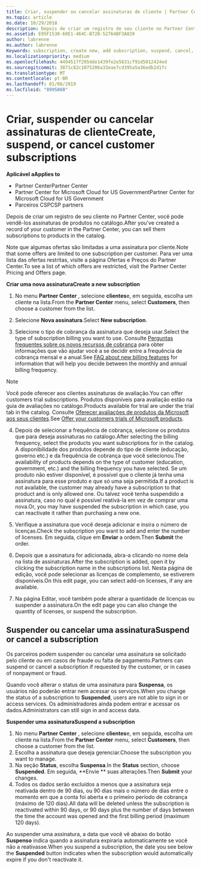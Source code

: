 ```yaml
---
title: Criar, suspender ou cancelar assinaturas de cliente | Partner Center
ms.topic: article
ms.date: 10/29/2018
description: Depois de criar um registro de seu cliente no Partner Center, você poderá vender a ele assinaturas de produtos no catálogo.
ms.assetid: E95F1538-60E1-464C-B72B-52764BF3A820
author: labrenne
ms.author: labrenne
Keywords: subscription, create new, add subscription, suspend, cancel,
ms.localizationpriority: medium
ms.openlocfilehash: 4494517f295dde1439fe2e5831cf91d5012424ed
ms.sourcegitcommit: 3871c82c1075206a33eae7cd395a5a36edb2d1fc
ms.translationtype: MT
ms.contentlocale: pt-BR
ms.lasthandoff: 01/08/2019
ms.locfileid: "8995860"
---
```

# <a name="create-suspend-or-cancel-customer-subscriptions"></a><span data-ttu-id="5672b-103">Criar, suspender ou cancelar assinaturas de cliente</span><span class="sxs-lookup"><span data-stu-id="5672b-103">Create, suspend, or cancel customer subscriptions</span></span>

**<span data-ttu-id="5672b-104">Aplicável a</span><span class="sxs-lookup"><span data-stu-id="5672b-104">Applies to</span></span>**

-  <span data-ttu-id="5672b-105">Partner Center</span><span class="sxs-lookup"><span data-stu-id="5672b-105">Partner Center</span></span>
-  <span data-ttu-id="5672b-106">Partner Center for Microsoft Cloud for US Government</span><span class="sxs-lookup"><span data-stu-id="5672b-106">Partner Center for Microsoft Cloud for US Government</span></span>
-  <span data-ttu-id="5672b-107">Parceiros CSP</span><span class="sxs-lookup"><span data-stu-id="5672b-107">CSP partners</span></span>

<span data-ttu-id="5672b-108">Depois de criar um registro de seu cliente no Partner Center, você pode vendê-los assinaturas de produtos no catálogo.</span><span class="sxs-lookup"><span data-stu-id="5672b-108">After you've created a record of your customer in the Partner Center, you can sell them subscriptions to products in the catalog.</span></span>

<span data-ttu-id="5672b-109">Note que algumas ofertas são limitadas a uma assinatura por cliente.</span><span class="sxs-lookup"><span data-stu-id="5672b-109">Note that some offers are limited to one subscription per customer.</span></span> <span data-ttu-id="5672b-110">Para ver uma lista das ofertas restritas, visite a página Ofertas e Preços do Partner Center.</span><span class="sxs-lookup"><span data-stu-id="5672b-110">To see a list of which offers are restricted, visit the Partner Center Pricing and Offers page.</span></span> 


**<span data-ttu-id="5672b-111">Criar uma nova assinatura</span><span class="sxs-lookup"><span data-stu-id="5672b-111">Create a new subscription</span></span>**

1. <span data-ttu-id="5672b-112">No menu **Partner Center** , selecione **clientes**e, em seguida, escolha um cliente na lista.</span><span class="sxs-lookup"><span data-stu-id="5672b-112">From the **Partner Center** menu, select **Customers**, then choose a customer from the list.</span></span>

2. <span data-ttu-id="5672b-113">Selecione **Nova assinatura**.</span><span class="sxs-lookup"><span data-stu-id="5672b-113">Select **New subscription**.</span></span>

3. <span data-ttu-id="5672b-114">Selecione o tipo de cobrança da assinatura que deseja usar.</span><span class="sxs-lookup"><span data-stu-id="5672b-114">Select the type of subscription billing you want to use.</span></span>  <span data-ttu-id="5672b-115">Consulte [Perguntas frequentes sobre os novos recursos de cobrança](faq-about-new-billing-features.md) para obter informações que vão ajudar você a se decidir entre a frequência de cobrança mensal e a anual.</span><span class="sxs-lookup"><span data-stu-id="5672b-115">See [FAQ about new billing features](faq-about-new-billing-features.md) for information that will help you decide between the monthly and annual billing frequency.</span></span>
 
>[!Note]
><span data-ttu-id="5672b-116">Você pode oferecer aos clientes assinaturas de avaliação.</span><span class="sxs-lookup"><span data-stu-id="5672b-116">You can offer customers trial subscriptions.</span></span> <span data-ttu-id="5672b-117">Produtos disponíveis para avaliação estão na guia de avaliações no catálogo.</span><span class="sxs-lookup"><span data-stu-id="5672b-117">Products available for trial are under the trial tab in the catalog.</span></span> <span data-ttu-id="5672b-118">Consulte [Oferecer avaliações de produtos da Microsoft aos seus clientes](offer-your-customers-trials-of-microsoft-products.md).</span><span class="sxs-lookup"><span data-stu-id="5672b-118">See [Offer your customers trials of Microsoft products](offer-your-customers-trials-of-microsoft-products.md).</span></span>

 
4. <span data-ttu-id="5672b-119">Depois de selecionar a frequência de cobrança, selecione os produtos que para deseja assinaturas no catálogo.</span><span class="sxs-lookup"><span data-stu-id="5672b-119">After selecting the billing frequency, select the products you want subscriptions for in the catalog.</span></span> <span data-ttu-id="5672b-120">A disponibilidade dos produtos depende do tipo de cliente (educação, governo etc.) e da frequência de cobrança que você selecionou.</span><span class="sxs-lookup"><span data-stu-id="5672b-120">The availability of products depends on the type of customer (education, government, etc.) and the billing frequency you have selected.</span></span> <span data-ttu-id="5672b-121">Se um produto não estiver disponível, é possível que o cliente já tenha uma assinatura para esse produto e que só uma seja permitida.</span><span class="sxs-lookup"><span data-stu-id="5672b-121">If a product is not available, the customer may already have a subscription to that product and is only allowed one.</span></span> <span data-ttu-id="5672b-122">Ou talvez você tenha suspendido a assinatura, caso no qual é possível reativá-la em vez de comprar uma nova.</span><span class="sxs-lookup"><span data-stu-id="5672b-122">Or, you may have suspended the subscription in which case, you can reactivate it rather than purchasing a new one.</span></span>

5. <span data-ttu-id="5672b-123">Verifique a assinatura que você deseja adicionar e insira o número de licenças.</span><span class="sxs-lookup"><span data-stu-id="5672b-123">Check the subscription you want to add and enter the number of licenses.</span></span> <span data-ttu-id="5672b-124">Em seguida, clique em **Enviar** a ordem.</span><span class="sxs-lookup"><span data-stu-id="5672b-124">Then **Submit** the order.</span></span>

6. <span data-ttu-id="5672b-125">Depois que a assinatura for adicionada, abra-a clicando no nome dela na lista de assinaturas.</span><span class="sxs-lookup"><span data-stu-id="5672b-125">After the subscription is added, open it by clicking the subscription name in the subscriptions list.</span></span> <span data-ttu-id="5672b-126">Nesta página de edição, você pode selecionar as licenças de complemento, se estiverem disponíveis.</span><span class="sxs-lookup"><span data-stu-id="5672b-126">On this edit page, you can select add-on licenses, if any are available.</span></span>

7. <span data-ttu-id="5672b-127">Na página Editar, você também pode alterar a quantidade de licenças ou suspender a assinatura.</span><span class="sxs-lookup"><span data-stu-id="5672b-127">On the edit page you can also change the quantity of licenses, or suspend the subscription.</span></span>

## <a name="suspend-or-cancel-a-subscription"></a><span data-ttu-id="5672b-128">Suspender ou cancelar uma assinatura</span><span class="sxs-lookup"><span data-stu-id="5672b-128">Suspend or cancel a subscription</span></span>

<span data-ttu-id="5672b-129">Os parceiros podem suspender ou cancelar uma assinatura se solicitado pelo cliente ou em casos de fraude ou falta de pagamento.</span><span class="sxs-lookup"><span data-stu-id="5672b-129">Partners can suspend or cancel a subscription if requested by the customer, or in cases of nonpayment or fraud.</span></span>

<span data-ttu-id="5672b-130">Quando você alterar o status de uma assinatura para **Suspensa**, os usuários não poderão entrar nem acessar os serviços.</span><span class="sxs-lookup"><span data-stu-id="5672b-130">When you change the status of a subscription to **Suspended**, users are not able to sign in or access services.</span></span> <span data-ttu-id="5672b-131">Os administradores ainda podem entrar e acessar os dados.</span><span class="sxs-lookup"><span data-stu-id="5672b-131">Administrators can still sign in and access data.</span></span>

**<span data-ttu-id="5672b-132">Suspender uma assinatura</span><span class="sxs-lookup"><span data-stu-id="5672b-132">Suspend a subscription</span></span>**

1.  <span data-ttu-id="5672b-133">No menu **Partner Center** , selecione **clientes**e, em seguida, escolha um cliente na lista.</span><span class="sxs-lookup"><span data-stu-id="5672b-133">From the **Partner Center** menu, select **Customers**, then choose a customer from the list.</span></span>
2.  <span data-ttu-id="5672b-134">Escolha a assinatura que deseja gerenciar.</span><span class="sxs-lookup"><span data-stu-id="5672b-134">Choose the subscription you want to manage.</span></span>
3.  <span data-ttu-id="5672b-135">Na seção **Status**, escolha **Suspensa**.</span><span class="sxs-lookup"><span data-stu-id="5672b-135">In the **Status** section, choose **Suspended**.</span></span> <span data-ttu-id="5672b-136">Em seguida, \*\*Envie \*\* suas alterações.</span><span class="sxs-lookup"><span data-stu-id="5672b-136">Then **Submit** your changes.</span></span>
4.  <span data-ttu-id="5672b-137">Todos os dados serão excluídos a menos que a assinatura seja reativada dentro de 90 dias, ou 90 dias mais o número de dias entre o momento em que a conta foi aberta e o primeiro período de cobrança (máximo de 120 dias).</span><span class="sxs-lookup"><span data-stu-id="5672b-137">All data will be deleted unless the subscription is reactivated within 90 days, or 90 days plus the number of days between the time the account was opened and the first billing period (maximum 120 days).</span></span>

<span data-ttu-id="5672b-138">Ao suspender uma assinatura, a data que você vê abaixo do botão **Suspenso** indica quando a assinatura expiraria automaticamente se você não a reativasse.</span><span class="sxs-lookup"><span data-stu-id="5672b-138">When you suspend a subscription, the date you see below the **Suspended** button indicates when the subscription would automatically expire if you don't reactivate it.</span></span> 




 



